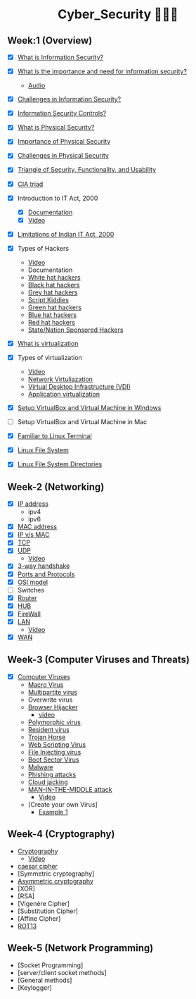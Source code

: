 <h1 align="center">Cyber_Security 👨🏻‍💻</h1>

## Week:1 (Overview)
- [x] [What is Information Security?](https://github.com/girlscript/winter-of-contributing/blob/Cyber_Security/Cyber_Security/Week_1/What%20is%20Information%20Security%3F.md)
- [x] [What is the importance and need for information security?](https://github.com/girlscript/winter-of-contributing/blob/Cyber_Security/Cyber_Security/Week_1/InformationSecurity.md)
  - [Audio](https://github.com/girlscript/winter-of-contributing/blob/Cyber_Security/Cyber_Security/Week_1/1.2%20What%20is%20the%20importance%20and%20need%20for%20information%20security%3F%20.md)
- [x] [Challenges in Information Security?](https://github.com/girlscript/winter-of-contributing/blob/Cyber_Security/Cyber_Security/Week_1/1.3_Challenges_in_InformationSecurity.md)
- [x] [Information Security Controls?](https://github.com/girlscript/winter-of-contributing/blob/Cyber_Security/Cyber_Security/Week_1/1.4%20Information%20security%20controls.md)

- [x] [What is Physical Security?](https://github.com/girlscript/winter-of-contributing/blob/Cyber_Security/Cyber_Security/Week_1/1.5_What_is_physical_security.md)
- [x] [Importance of Physical Security](https://github.com/girlscript/winter-of-contributing/blob/Cyber_Security/Cyber_Security/Week_1/1.6_Importance_of_Physical_Security.md)
- [x] [Challenges in Physical Security](https://github.com/girlscript/winter-of-contributing/blob/Cyber_Security/Cyber_Security/Week_1/1.7%20Challenges%20in%20Physical%20Security.md)

- [x] [Triangle of Security, Functionality, and Usability](https://github.com/girlscript/winter-of-contributing/blob/Cyber_Security/Cyber_Security/Week_1/1.8%20Security%2C%20Usability%20%26%20Functionality%20Triangle.md)
- [x] [CIA triad](https://github.com/girlscript/winter-of-contributing/blob/Cyber_Security/Cyber_Security/Week_1/1.9.6%20CIA%20Triad.md)
- [x] Introduction to IT Act, 2000
  - [x] [Documentation](https://github.com/girlscript/winter-of-contributing/blob/Cyber_Security/Cyber_Security/Week_1/Introduction%20to%20IT%20Act%202000.md)
  - [x] [Video](https://github.com/girlscript/winter-of-contributing/blob/Cyber_Security/Cyber_Security/Week_1/ITAct2000.md)
- [x] [Limitations of Indian IT Act, 2000](https://github.com/girlscript/winter-of-contributing/blob/Cyber_Security/Cyber_Security/Week_1/Limitations%20of%20IT%20Act%2C%202000.md)
- [x] Types of Hackers
  - [Video](https://github.com/girlscript/winter-of-contributing/blob/Cyber_Security/Cyber_Security/Week_1/1.9.7%20Types_of_Hackers.md)
  - Documentation
  - [White hat hackers](https://github.com/girlscript/winter-of-contributing/blob/Cyber_Security/Cyber_Security/Week_1/1.9.7_Types_of_Hackers.md#white-hat-hackers)
  - [Black hat hackers](https://github.com/girlscript/winter-of-contributing/blob/Cyber_Security/Cyber_Security/Week_1/1.9.7_Types_of_Hackers.md#black-hat-hackers)
  - [Grey hat hackers](https://github.com/girlscript/winter-of-contributing/blob/Cyber_Security/Cyber_Security/Week_1/1.9.7_Types_of_Hackers.md#grey-hat-hackers)
  - [Script Kiddies](https://github.com/girlscript/winter-of-contributing/blob/Cyber_Security/Cyber_Security/Week_1/1.9.7_Types_of_Hackers.md#script-kiddies)
  - [Green hat hackers](https://github.com/girlscript/winter-of-contributing/blob/Cyber_Security/Cyber_Security/Week_1/1.9.7_Types_of_Hackers.md#green-hat-hackers)
  - [Blue hat hackers](https://github.com/girlscript/winter-of-contributing/blob/Cyber_Security/Cyber_Security/Week_1/1.9.7_Types_of_Hackers.md#blue-hat-hackers)
  - [Red hat hackers](https://github.com/girlscript/winter-of-contributing/blob/Cyber_Security/Cyber_Security/Week_1/1.9.7_Types_of_Hackers.md#red-hat-hackers)
  - [State/Nation Sponsored Hackers](https://github.com/girlscript/winter-of-contributing/blob/Cyber_Security/Cyber_Security/Week_1/1.9.7_Types_of_Hackers.md#statenation-sponsored-hackers)

- [x] [What is virtualization](https://github.com/girlscript/winter-of-contributing/blob/Cyber_Security/Cyber_Security/Week_1/1.9%20What%20is%20Virtualization%20and%20the%20need%20for%20Virtualization.md)
- [x] Types of virtualization
  - [Video](https://github.com/girlscript/winter-of-contributing/blob/Cyber_Security/Cyber_Security/Week_1/Types%20of%20virtualisation.md)
  - [Network Virtuliazation](https://github.com/girlscript/winter-of-contributing/blob/Cyber_Security/Cyber_Security/Week_1/1.9.1_Types%20of%20Virtualization%20-%20What%20is%20Network%20Virtualization%20.md)
  - [Virtual Desktop Infrastructure (VDI)](https://github.com/girlscript/winter-of-contributing/blob/Cyber_Security/Cyber_Security/Week_1/1.9.2_Types%20of%20Virtualization-What%20is%20Virtual%20Desktop%20Infrastructure(VDI)%20.md)
  - [Application virtualization](https://github.com/girlscript/winter-of-contributing/blob/Cyber_Security/Cyber_Security/Week_1/1.9.3_Types_of_Virtualization.md)
- [x] [Setup VirtualBox and Virtual Machine in Windows](https://github.com/girlscript/winter-of-contributing/blob/Cyber_Security/Cyber_Security/Week_1/Setup%20VirtualBox%20and%20Virtual%20Machine%20on%20Windows.md)
- [ ] Setup VirtualBox and Virtual Machine in Mac
- [x] [Familiar to Linux Terminal](https://github.com/girlscript/winter-of-contributing/blob/Cyber_Security/Cyber_Security/Week_1/1.9.9.3.Familiar%20to%20Linux%20Terminal.md)
- [x] [Linux File System](https://github.com/girlscript/winter-of-contributing/blob/Cyber_Security/Cyber_Security/Week_1/1.9.9.1%20FileSystemInLinux.md)
- [x] [Linux File System Directories](https://github.com/girlscript/winter-of-contributing/blob/Cyber_Security/Cyber_Security/Week_1/Cybersecurity%201.9.9.2%20Linux%20File%20System%20Directories%20%23171.md)
## Week-2 (Networking)
- [x] [IP address](https://github.com/girlscript/winter-of-contributing/blob/Cyber_Security/Cyber_Security/Week_2/2.1_IP_Addresses.md)
    - ipv4
    - ipv6
- [x] [MAC address](https://github.com/girlscript/winter-of-contributing/blob/Cyber_Security/Cyber_Security/Week_2/2.2_Mac_Address.md)
- [x] [IP v/s MAC](https://github.com/girlscript/winter-of-contributing/blob/Cyber_Security/Cyber_Security/Week_2/2.3_ip_address_vs_mac_address.md)
- [x] [TCP](https://github.com/girlscript/winter-of-contributing/blob/Cyber_Security/Cyber_Security/Week_2/726-Transmission%20Control%20Protocol(TCP).md)
- [x] [UDP](https://github.com/girlscript/winter-of-contributing/blob/Cyber_Security/Cyber_Security/Week_2/User%20Datagram%20Protocol%20(UDP).md)
    - [Video](https://github.com/girlscript/winter-of-contributing/blob/Cyber_Security/Cyber_Security/Week_2/UDP_vedio.md)
- [x] [3-way handshake](https://github.com/girlscript/winter-of-contributing/blob/Cyber_Security/Cyber_Security/Week_2/Three%20Way%20Handshake.md)
- [x] [Ports and Protocols](https://github.com/girlscript/winter-of-contributing/blob/Cyber_Security/Cyber_Security/Week_2/Common_ports_and_protocols.md)
- [x] [OSI model](https://github.com/girlscript/winter-of-contributing/blob/Cyber_Security/Cyber_Security/Week_2/2.8_OSI_model.md)
- [ ] Switches
- [x] [Router](https://github.com/girlscript/winter-of-contributing/blob/Cyber_Security/Cyber_Security/Week_2/Router.md)
- [x] [HUB](https://github.com/girlscript/winter-of-contributing/blob/Cyber_Security/Cyber_Security/Week_2/2.9.2_HUBs.md)
- [x] [FireWall](https://github.com/girlscript/winter-of-contributing/blob/Cyber_Security/Cyber_Security/Week_2/2.9.3%20Firewall.md)
- [x] [LAN](https://github.com/girlscript/winter-of-contributing/blob/Cyber_Security/Cyber_Security/Week_2/2.9.4_LAN_adv_disadv.md)
    - [Video](https://github.com/girlscript/winter-of-contributing/blob/Cyber_Security/Cyber_Security/Week_2/LAN_video.md)
- [x] [WAN](https://github.com/girlscript/winter-of-contributing/blob/Cyber_Security/Cyber_Security/Week_2/2.9.5_WAN.md)

## Week-3 (Computer Viruses and Threats)
- [x] [Computer Viruses](https://github.com/girlscript/winter-of-contributing/blob/Cyber_Security/Cyber_Security/Week_3/Cybersecurity:%203%20Computer%20Viruses%3F%20%231671.md)
    - [Macro Virus](https://github.com/girlscript/winter-of-contributing/blob/Cyber_Security/Cyber_Security/Week_3/Cybersecurity%203.1%20Macro%20Virus%20%231672.md)
    - [Multipartite virus](https://github.com/girlscript/winter-of-contributing/blob/Cyber_Security/Cyber_Security/Week_3/Cybersecurity%203.2%20Multipartite%20virus%20%231673.md)
    - Overwrite virus
    - [Browser Hijacker](https://github.com/girlscript/winter-of-contributing/blob/Cyber_Security/Cyber_Security/Week_3/BROWSER_HIJACKERS.md)
      - [video](https://github.com/girlscript/winter-of-contributing/blob/Cyber_Security/Cyber_Security/Week_3/Browser%20Hijacker%20vedio.md)
    - [Polymorphic virus](https://github.com/girlscript/winter-of-contributing/blob/Cyber_Security/Cyber_Security/Week_3/Polymorphic_Virus.md)
    - [Resident virus](https://github.com/girlscript/winter-of-contributing/blob/Cyber_Security/Cyber_Security/Week_3/3.6_Resident_virus.md)
    - [Trojan Horse](https://github.com/girlscript/winter-of-contributing/blob/Cyber_Security/Cyber_Security/Week_3/Trojan_Horse.ipynb)
    - [Web Scripting Virus](https://github.com/girlscript/winter-of-contributing/blob/Cyber_Security/Cyber_Security/Week_3/Cybersecurity%203.8%20Web%20scripting%20virus%20%231958.md)
    - [File Injecting virus](https://github.com/girlscript/winter-of-contributing/blob/Cyber_Security/Cyber_Security/Week_3/File-Infector_Virus.md)
    - [Boot Sector Virus](https://github.com/girlscript/winter-of-contributing/blob/Cyber_Security/Cyber_Security/Week_3/Boot%20Sector%20Virus.md)
    - [Malware](https://github.com/girlscript/winter-of-contributing/blob/Cyber_Security/Cyber_Security/Week_3/Cybersecurity%203.9.2%20Malware%20%232499.md)
    - [Phishing attacks](https://github.com/girlscript/winter-of-contributing/blob/Cyber_Security/Cyber_Security/Week_3/Cyber%20security%203.9.3%20Phishing%20Attackes.md)
    - [Cloud jacking](https://github.com/girlscript/winter-of-contributing/blob/Cyber_Security/Cyber_Security/Week_3/Cybersecurity%203.9.4%20Cloud%20Jacking.md)
    - [MAN-IN-THE-MIDDLE attack](https://github.com/girlscript/winter-of-contributing/blob/Cyber_Security/Cyber_Security/Week_3/Man_in_middle_attack.md)
        - [Video](https://github.com/girlscript/winter-of-contributing/blob/Cyber_Security/Cyber_Security/Week_3/MAN-IN-THE-MIDDLE%20attack%20Video.md)
    - [Create your own Virus]
      - [Example 1](https://github.com/girlscript/winter-of-contributing/blob/Cyber_Security/Cyber_Security/Week_3/Cybersecurity%203.9.6%20Create%20own%20Virus.md)
## Week-4 (Cryptography)
- [Cryptography](https://github.com/girlscript/winter-of-contributing/blob/Cyber_Security/Cyber_Security/Week_4/4_Cryptography.md)
  - [Video](https://github.com/girlscript/winter-of-contributing/blob/Cyber_Security/Cyber_Security/Week_4/Cryptography%20video.md)
- [caesar cipher](https://github.com/girlscript/winter-of-contributing/blob/Cyber_Security/Cyber_Security/Week_4/Cybersecurity%204.5%20Caesar%20Cipher%20%233645.md)
- [Symmetric cryptography]
- [Asymmetric cryptography](https://github.com/girlscript/winter-of-contributing/blob/Cyber_Security/Cyber_Security/Week_4/Asymmetric%20Cryptography.md)
- [XOR]
- [RSA]
- [Vigenère Cipher]
- [Substitution Cipher]
- [Affine Cipher]
- [ROT13](https://github.com/girlscript/winter-of-contributing/blob/Cyber_Security/Cyber_Security/Week_4/rot13.md)
## Week-5 (Network Programming)
- [Socket Programming]
- [server/client socket methods]
- [General methods]
- [Keylogger]
